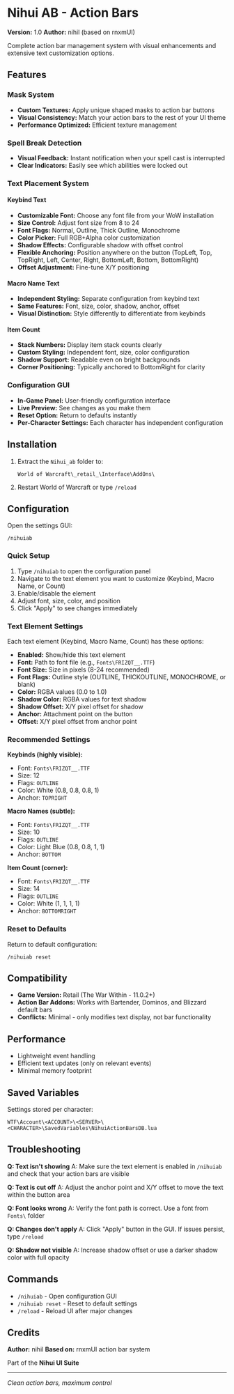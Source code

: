 # Nihui AB - Action Bars

**Version:** 1.0
**Author:** nihil (based on rnxmUI)

Complete action bar management system with visual enhancements and extensive text customization options.

## Features

### Mask System
- **Custom Textures:** Apply unique shaped masks to action bar buttons
- **Visual Consistency:** Match your action bars to the rest of your UI theme
- **Performance Optimized:** Efficient texture management

### Spell Break Detection
- **Visual Feedback:** Instant notification when your spell cast is interrupted
- **Clear Indicators:** Easily see which abilities were locked out

### Text Placement System

#### Keybind Text
- **Customizable Font:** Choose any font file from your WoW installation
- **Size Control:** Adjust font size from 8 to 24
- **Font Flags:** Normal, Outline, Thick Outline, Monochrome
- **Color Picker:** Full RGB+Alpha color customization
- **Shadow Effects:** Configurable shadow with offset control
- **Flexible Anchoring:** Position anywhere on the button (TopLeft, Top, TopRight, Left, Center, Right, BottomLeft, Bottom, BottomRight)
- **Offset Adjustment:** Fine-tune X/Y positioning

#### Macro Name Text
- **Independent Styling:** Separate configuration from keybind text
- **Same Features:** Font, size, color, shadow, anchor, offset
- **Visual Distinction:** Style differently to differentiate from keybinds

#### Item Count
- **Stack Numbers:** Display item stack counts clearly
- **Custom Styling:** Independent font, size, color configuration
- **Shadow Support:** Readable even on bright backgrounds
- **Corner Positioning:** Typically anchored to BottomRight for clarity

### Configuration GUI
- **In-Game Panel:** User-friendly configuration interface
- **Live Preview:** See changes as you make them
- **Reset Option:** Return to defaults instantly
- **Per-Character Settings:** Each character has independent configuration

## Installation

1. Extract the `Nihui_ab` folder to:
   ```
   World of Warcraft\_retail_\Interface\AddOns\
   ```
2. Restart World of Warcraft or type `/reload`

## Configuration

Open the settings GUI:
```
/nihuiab
```

### Quick Setup

1. Type `/nihuiab` to open the configuration panel
2. Navigate to the text element you want to customize (Keybind, Macro Name, or Count)
3. Enable/disable the element
4. Adjust font, size, color, and position
5. Click "Apply" to see changes immediately

### Text Element Settings

Each text element (Keybind, Macro Name, Count) has these options:

- **Enabled:** Show/hide this text element
- **Font:** Path to font file (e.g., `Fonts\FRIZQT__.TTF`)
- **Font Size:** Size in pixels (8-24 recommended)
- **Font Flags:** Outline style (OUTLINE, THICKOUTLINE, MONOCHROME, or blank)
- **Color:** RGBA values (0.0 to 1.0)
- **Shadow Color:** RGBA values for text shadow
- **Shadow Offset:** X/Y pixel offset for shadow
- **Anchor:** Attachment point on the button
- **Offset:** X/Y pixel offset from anchor point

### Recommended Settings

**Keybinds (highly visible):**
- Font: `Fonts\FRIZQT__.TTF`
- Size: 12
- Flags: `OUTLINE`
- Color: White (0.8, 0.8, 0.8, 1)
- Anchor: `TOPRIGHT`

**Macro Names (subtle):**
- Font: `Fonts\FRIZQT__.TTF`
- Size: 10
- Flags: `OUTLINE`
- Color: Light Blue (0.8, 0.8, 1, 1)
- Anchor: `BOTTOM`

**Item Count (corner):**
- Font: `Fonts\FRIZQT__.TTF`
- Size: 14
- Flags: `OUTLINE`
- Color: White (1, 1, 1, 1)
- Anchor: `BOTTOMRIGHT`

### Reset to Defaults

Return to default configuration:
```
/nihuiab reset
```

## Compatibility

- **Game Version:** Retail (The War Within - 11.0.2+)
- **Action Bar Addons:** Works with Bartender, Dominos, and Blizzard default bars
- **Conflicts:** Minimal - only modifies text display, not bar functionality

## Performance

- Lightweight event handling
- Efficient text updates (only on relevant events)
- Minimal memory footprint

## Saved Variables

Settings stored per character:
```
WTF\Account\<ACCOUNT>\<SERVER>\<CHARACTER>\SavedVariables\NihuiActionBarsDB.lua
```

## Troubleshooting

**Q: Text isn't showing**
A: Make sure the text element is enabled in `/nihuiab` and check that your action bars are visible

**Q: Text is cut off**
A: Adjust the anchor point and X/Y offset to move the text within the button area

**Q: Font looks wrong**
A: Verify the font path is correct. Use a font from `Fonts\` folder

**Q: Changes don't apply**
A: Click "Apply" button in the GUI. If issues persist, type `/reload`

**Q: Shadow not visible**
A: Increase shadow offset or use a darker shadow color with full opacity

## Commands

- `/nihuiab` - Open configuration GUI
- `/nihuiab reset` - Reset to default settings
- `/reload` - Reload UI after major changes

## Credits

**Author:** nihil
**Based on:** rnxmUI action bar system

Part of the **Nihui UI Suite**

---

*Clean action bars, maximum control*
